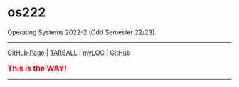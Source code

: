 # os222
Operating Systems 2022-2 (Odd Semester 22/23).

---

[GitHub Page](https://emilyrumia.github.io/os222/) |
[TARBALL](SandBox/emilyrumia.tar.xz) |
[myLOG](TXT/mylog.txt) |
[GitHub](https://github.com/emilyrumia/os222/)
<br><br>
<span style="color:red; font-weight:bold; font-size:larger;">This is the WAY!</span>
<hr>
